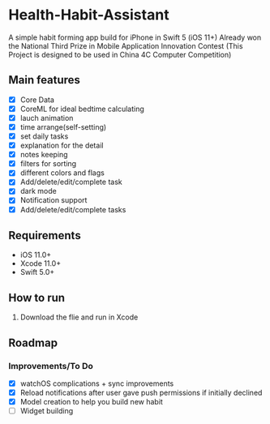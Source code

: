 # Health-Habit-Assistant

A simple habit forming app build for iPhone in Swift 5 (iOS 11+)
Already won the National Third Prize in Mobile Application Innovation Contest
(This Project is designed to be used in China 4C Computer Competition)

## Main features
- [x] Core Data 
- [x] CoreML for ideal bedtime calculating 
- [x] lauch animation 
- [x] time arrange(self-setting)
- [x] set daily tasks
- [x] explanation for the detail
- [x] notes keeping
- [x] filters for sorting
- [x] different colors and flags 
- [x] Add/delete/edit/complete task
- [x] dark mode
- [x] Notification support
- [x] Add/delete/edit/complete tasks
## Requirements
 - iOS 11.0+
 - Xcode 11.0+
 - Swift 5.0+

## How to run

1. Download the flie and run in Xcode

## Roadmap
 
### Improvements/To Do
- [x] watchOS complications + sync improvements
- [x] Reload notifications after user gave push permissions if initially declined 
- [x] Model creation to help you build new habit
- [ ] Widget building
